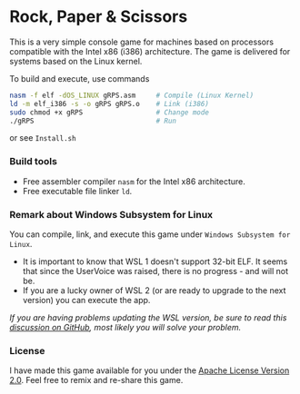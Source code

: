 # Rock, Paper & Scissors

This is a very simple console game for machines based on processors compatible with the Intel x86 (i386) architecture. The game is delivered for systems based on the Linux kernel.

To build and execute, use commands 

``` bash
nasm -f elf -dOS_LINUX gRPS.asm     # Compile (Linux Kernel)
ld -m elf_i386 -s -o gRPS gRPS.o    # Link (i386)
sudo chmod +x gRPS                  # Change mode
./gRPS                              # Run
```
or see `Install.sh`

### Build tools
- Free assembler compiler `nasm` for the Intel x86 architecture.
- Free executable file linker `ld`. 

### Remark about Windows Subsystem for Linux
You can compile, link, and execute this game under `Windows Subsystem for Linux`.
- It is important to know that WSL 1 doesn't support 32-bit ELF. It seems that since the UserVoice was raised, there is no progress - and will not be. 
- If you are a lucky owner of WSL 2 (or are ready to upgrade to the next version) you can execute the app. 

*If you are having problems updating the WSL version, be sure to read this [discussion on GitHub](https://github.com/microsoft/WSL/issues/5014), most likely you will solve your problem.*

### License
I have made this game available for you under the [Apache License Version 2.0](https://www.apache.org/licenses/LICENSE-2.0.txt). Feel free to remix and re-share this game.